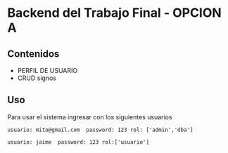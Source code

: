 # Backend del Trabajo Final - OPCION A

## Contenidos
* PERFIL DE USUARIO
* CRUD signos

## Uso
Para usar el sistema ingresar con los siguientes usuarios

```
usuario: mito@gmail.com  password: 123 rol: ['admin','dba']
```
```
usuario: jaime  password: 123 rol:['usuario']
```
